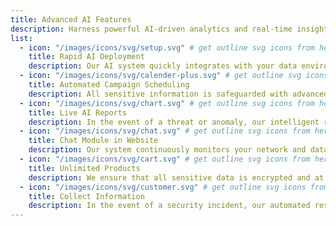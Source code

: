 ```yaml
---
title: Advanced AI Features
description: Harness powerful AI-driven analytics and real-time insights, enabling your team to make smarter decisions and accelerate outcomes with confidence.
list:
  - icon: "/images/icons/svg/setup.svg" # get outline svg icons from here - https://www.svgrepo.com/vectors/security/outlined/
    title: Rapid AI Deployment
    description: Our AI system quickly integrates with your data environment, continuously monitoring and learning to detect anomalies and ensure security in real time.
  - icon: "/images/icons/svg/calender-plus.svg" # get outline svg icons from here - https://www.svgrepo.com/vectors/security/outlined/
    title: Automated Campaign Scheduling
    description: All sensitive information is safeguarded with advanced, industry-standard encryption—both in transit and at rest—ensuring your campaigns run securely and without risk.
  - icon: "/images/icons/svg/chart.svg" # get outline svg icons from here - https://www.svgrepo.com/vectors/security/outlined/
    title: Live AI Reports
    description: In the event of a threat or anomaly, our intelligent response system reacts instantly—delivering real-time reports and automated countermeasures to keep your data secure.
  - icon: "/images/icons/svg/chat.svg" # get outline svg icons from here - https://www.svgrepo.com/vectors/security/outlined/
    title: Chat Module in Website
    description: Our system continuously monitors your network and data environments for any suspicious activities.
  - icon: "/images/icons/svg/cart.svg" # get outline svg icons from here - https://www.svgrepo.com/vectors/security/outlined/
    title: Unlimited Products
    description: We ensure that all sensitive data is encrypted and at rest, using industry-standard encryption protocols.
  - icon: "/images/icons/svg/customer.svg" # get outline svg icons from here - https://www.svgrepo.com/vectors/security/outlined/
    title: Collect Information
    description: In the event of a security incident, our automated response system takes immediate action.
---
```

